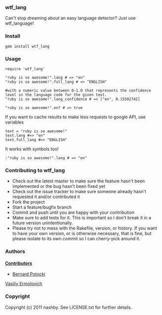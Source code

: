 ### wtf_lang

Can't stop dreaming about an easy language detector? Just use wtf_language!

### Install

    gem install wtf_lang
  
### Usage

    require 'wtf_lang'
  
    "ruby is so awesome!".lang # => "en"
    "ruby is so awesome!".full_lang # => "ENGLISH"
  
    #with a numeric value between 0-1.0 that represents the confidence level in the language code for the given text. 
    "ruby is so awesome!".lang_confidence # => ["en", 0.15502742]
  
    "ruby is so awesome!".en? # => true
  
If you want to cache results to make less requests to google API, use variables
  
    text = "ruby is so awesome!"
    text.lang #=> "en"
    text.full_lang #=> "ENGLISH"
  
It works with symbols too!

    :"ruby is so awesome!".lang # => "en"
  

### Contributing to wtf_lang
 
* Check out the latest master to make sure the feature hasn't been implemented or the bug hasn't been fixed yet
* Check out the issue tracker to make sure someone already hasn't requested it and/or contributed it
* Fork the project
* Start a feature/bugfix branch
* Commit and push until you are happy with your contribution
* Make sure to add tests for it. This is important so I don't break it in a future version unintentionally.
* Please try not to mess with the Rakefile, version, or history. If you want to have your own version, or is otherwise necessary, that is fine, but please isolate to its own commit so I can cherry-pick around it.

### Authors

#### [Contributors](http://github.com/nashby/wtf_lang/contributors)
 - [Bernard Potocki](https://github.com/imanel)

[Vasiliy Ermolovich](http://github.com/nashby/)<br/>

### Copyright

Copyright (c) 2011 nashby. See LICENSE.txt for
further details.

